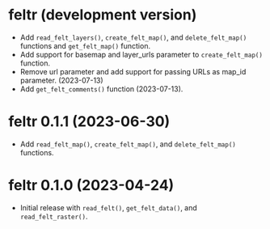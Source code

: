 # feltr (development version)

* Add `read_felt_layers()`, `create_felt_map()`, and `delete_felt_map()` functions and `get_felt_map()` function.
* Add support for basemap and layer_urls parameter to `create_felt_map()` function.
* Remove url parameter and add support for passing URLs as map_id parameter. (2023-07-13)
* Add `get_felt_comments()` function (2023-07-13).

# feltr 0.1.1 (2023-06-30)

* Add `read_felt_map()`, `create_felt_map()`, and `delete_felt_map()` functions.

# feltr 0.1.0 (2023-04-24)

* Initial release with `read_felt()`, `get_felt_data()`, and `read_felt_raster()`.

